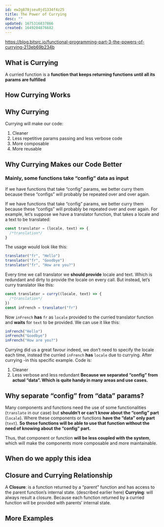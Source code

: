 ```yaml
---
id: ew2g878jseu0jd1334f4z25
title: The Power of Currying
desc: ""
updated: 1675316837866
created: 1649204876682
---
```


https://blog.bitsrc.io/functional-programming-part-3-the-powers-of-currying-213eb69b234b

## What is Currying

A curried function is a **function that keeps returning functions until all its params are fulfilled**

## How Currying Works

## Why Currying

Currying will make our code:

1. Cleaner
2. Less repetitive params passing and less verbose code
3. More composable
4. More reusable

## Why Currying Makes our Code Better

### Mainly, some functions take “config” data as input

If we have functions that take “config” params, we better curry them because these “configs” will probably be repeated over and over again.

If we have functions that take “config” params, we better curry them because these “configs” will probably be repeated over and over again.
For example, let’s suppose we have a translator function, that takes a locale and a text to be translated:

```javascript
const translator = (locale, text) => {
  /*translation*/
}
```

The usage would look like this:

```javascript
translator("fr", "Hello")
translator("fr", "Goodbye")
translator("fr", "How are you?")
```

Every time we call translator we **should provide** locale and text. Which is redundant and dirty to provide the locale on every call.
But instead, let’s curry translator like this:

```javascript
const translator = curry((locale, text) => {
  /*translation*/
})
const inFrench = translator("fr")
```

Now `inFrench` **has** `fr` as `locale` provided to the curried translator function and **waits** for `text` to be provided. We can use it like this:

```javascript
inFrench("Hello")
inFrench("Goodbye")
inFrench("How are you?")
```

Currying did us a great favour indeed, we don’t need to specify the locale each time, instead the curried `inFrench` **has** `locale` due to currying.
After currying -in this specific example. Code is:

1. Cleaner
2. Less verbose and less redundant
   **Because we separated “config” from actual “data”. Which is quite handy in many areas and use cases.**

## Why separate “config” from “data” params?

Many components and functions need the use of some functionalities (`translate` in our case) but **shouldn’t or can’t know about the “config” part** (`locale`). Where these components or functions **have the “data” only part** (`text`). **So these functions will be able to use that function without the need of knowing about the “config” part.**

Thus, that component or function **will be less coupled with the system**, which will make the components more composable and more maintainable.

## When do we apply this idea

## Closure and Currying Relationship

A **Closure**: is a function returned by a “parent” function and has access to the parent function’s internal state. (described earlier here)
**Currying**: will always result a closure. Because each function returned by a curried function will be provided with parents’ internal state.

## More Examples
